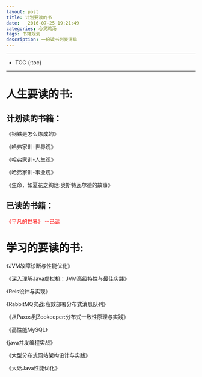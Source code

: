 ```yaml
---
layout: post
title: 计划要读的书
date:   2016-07-25 19:21:49
categories: 心灵鸡汤
tags: 书籍规划
description: 一份读书列表清单
---
```

*****
* TOC
{:toc}
*****

# 人生要读的书: 

## 计划读的书籍：

《钢铁是怎么炼成的》

《哈弗家训-世界观》

《哈弗家训-人生观》

《哈弗家训-事业观》

《生命，如夏花之绚烂:奥斯特瓦尔德的故事》

## 已读的书籍：

 <font color='red'>《平凡的世界》 --已读</font>

# 学习的要读的书: 

《JVM故障诊断与性能优化》

《深入理解Java虚拟机：JVM高级特性与最佳实践》

《Reis设计与实现》

《RabbitMQ实战:高效部署分布式消息队列》

《从Paxos到Zookeeper:分布式一致性原理与实践》

《高性能MySQL》
 
《java并发编程实战》

《大型分布式网站架构设计与实践》

《大话Java性能优化》

